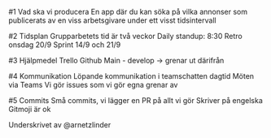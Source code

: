 #1 Vad ska vi producera
En app där du kan söka på vilka annonser som publicerats av en viss arbetsgivare under ett visst tidsintervall

#2 Tidsplan
Grupparbetets tid är två veckor
Daily standup: 8:30 
Retro onsdag 20/9
Sprint 14/9 och 21/9

#3 Hjälpmedel
Trello
Github 
Main - develop -> grenar ut därifrån

#4 Kommunikation
Löpande kommunikation i teamschatten dagtid
Möten via Teams
Vi gör issues som vi gör egna grenar av

#5 Commits
Små commits, vi lägger en PR på allt vi gör
Skriver på engelska
Gitmoji är ok

Underskrivet av
@arnetzlinder

